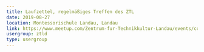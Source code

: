```yaml
---
title: Laufzettel, regelmäßiges Treffen des ZTL
date: 2019-08-27
location: Montessorischule Landau, Landau
link: https://www.meetup.com/Zentrum-fur-Technikkultur-Landau/events/cqrggqyzlbkc/
usergroup: ztld
type: usergroup
---
```

